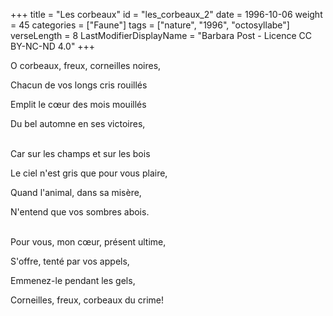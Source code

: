 +++
title = "Les corbeaux"
id = "les_corbeaux_2"
date = 1996-10-06
weight = 45
categories = ["Faune"]
tags = ["nature", "1996", "octosyllabe"]
verseLength = 8
LastModifierDisplayName = "Barbara Post - Licence CC BY-NC-ND 4.0"
+++

O corbeaux, freux, corneilles noires,

Chacun de vos longs cris rouillés

Emplit le cœur des mois mouillés

Du bel automne en ses victoires,

 \
Car sur les champs et sur les bois

Le ciel n'est gris que pour vous plaire,

Quand l'animal, dans sa misère,

N'entend que vos sombres abois.

 \
Pour vous, mon cœur, présent ultime,

S'offre, tenté par vos appels,

Emmenez-le pendant les gels,

Corneilles, freux, corbeaux du crime!
